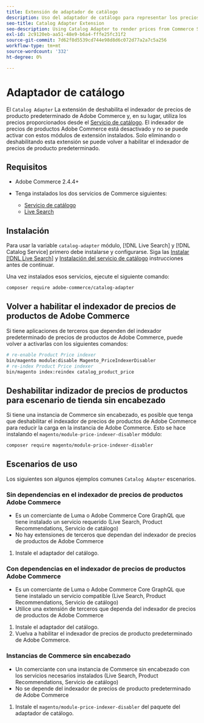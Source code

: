 ```yaml
---
title: Extensión de adaptador de catálogo
description: Uso del adaptador de catálogo para representar los precios de los servicios de Commerce
seo-title: Catalog Adapter Extension
seo-description: Using Catalog Adapter to render prices from Commerce Services
exl-id: 2c9120eb-aa51-48e9-b6a4-fffe25fc31f2
source-git-commit: 7d62f8d5539cd744e98d8d6c072d77a2a7c5a256
workflow-type: tm+mt
source-wordcount: '332'
ht-degree: 0%

---
```


# Adaptador de catálogo

El `Catalog Adapter` La extensión de deshabilita el indexador de precios de producto predeterminado de Adobe Commerce y, en su lugar, utiliza los precios proporcionados desde el [Servicio de catálogo](../catalog-service/overview.md).
El indexador de precios de productos Adobe Commerce está desactivado y no se puede activar con estos módulos de extensión instalados. Solo eliminando o deshabilitando esta extensión se puede volver a habilitar el indexador de precios de producto predeterminado.

## Requisitos

* Adobe Commerce 2.4.4+
* Tenga instalados los dos servicios de Commerce siguientes:

   * [Servicio de catálogo](../catalog-service/overview.md)
   * [Live Search](../live-search/overview.md)

## Instalación

Para usar la variable `catalog-adapter` módulo, [!DNL Live Search] y [!DNL Catalog Service] primero debe instalarse y configurarse. Siga las [Instalar [!DNL Live Search]](../live-search/install.md) y [Instalación del servicio de catálogo](../catalog-service/installation.md) instrucciones antes de continuar.

Una vez instalados esos servicios, ejecute el siguiente comando:

```bash
composer require adobe-commerce/catalog-adapter
```

## Volver a habilitar el indexador de precios de productos de Adobe Commerce

Si tiene aplicaciones de terceros que dependen del indexador predeterminado de precios de productos de Adobe Commerce, puede volver a activarlas con los siguientes comandos:

```bash
# re-enable Product Price indexer
bin/magento module:disable Magento_PriceIndexerDisabler
# re-index Product Price indexer 
bin/magento index:reindex catalog_product_price
```

## Deshabilitar indizador de precios de productos para escenario de tienda sin encabezado

Si tiene una instancia de Commerce sin encabezado, es posible que tenga que deshabilitar el indexador de precios de productos de Adobe Commerce para reducir la carga en la instancia de Adobe Commerce.
Esto se hace instalando el `magento/module-price-indexer-disabler` módulo:

```bash
composer require magento/module-price-indexer-disabler
```

## Escenarios de uso

Los siguientes son algunos ejemplos comunes `Catalog Adapter` escenarios.

### Sin dependencias en el indexador de precios de productos Adobe Commerce

* Es un comerciante de Luma o Adobe Commerce Core GraphQL que tiene instalado un servicio requerido (Live Search, Product Recommendations, Servicio de catálogo)
* No hay extensiones de terceros que dependan del indexador de precios de productos de Adobe Commerce

1. Instale el adaptador del catálogo.

### Con dependencias en el indexador de precios de productos Adobe Commerce

* Es un comerciante de Luma o Adobe Commerce Core GraphQL que tiene instalado un servicio compatible (Live Search, Product Recommendations, Servicio de catálogo)
* Utilice una extensión de terceros que dependa del indexador de precios de productos de Adobe Commerce

1. Instale el adaptador del catálogo.
1. Vuelva a habilitar el indexador de precios de producto predeterminado de Adobe Commerce.

### Instancias de Commerce sin encabezado

* Un comerciante con una instancia de Commerce sin encabezado con los servicios necesarios instalados (Live Search, Product Recommendations, Servicio de catálogo)
* No se depende del indexador de precios de producto predeterminado de Adobe Commerce

1. Instale el `magento/module-price-indexer-disabler` del paquete del adaptador de catálogo.
